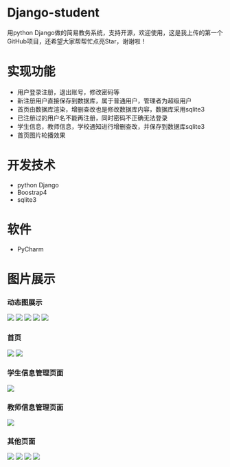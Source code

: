 # Django-student
用python Django做的简易教务系统，支持开源，欢迎使用，这是我上传的第一个GitHub项目，还希望大家帮帮忙点亮Star，谢谢啦！

# 实现功能
 - 用户登录注册，退出账号，修改密码等
 - 新注册用户直接保存到数据库，属于普通用户，管理者为超级用户
 - 首页由数据库渲染，增删查改也是修改数据库内容，数据库采用sqlite3
 - 已注册过的用户名不能再注册，同时密码不正确无法登录
 - 学生信息，教师信息，学校通知进行增删查改，并保存到数据库sqlite3
 - 首页图片轮播效果
 
 # 开发技术
 - python  Django
 - Boostrap4
 - sqlite3
 
 # 软件 
 - PyCharm

# 图片展示

### 动态图展示
![](https://img-blog.csdnimg.cn/20200628113210464.gif)
![](https://img-blog.csdnimg.cn/20200628113209265.gif)
![](https://img-blog.csdnimg.cn/20200628113208923.gif)
![](https://img-blog.csdnimg.cn/20200628113208571.gif)
![](https://img-blog.csdnimg.cn/20200628113530481.gif)

### 首页
![](https://img-blog.csdnimg.cn/20200628114008241.png?x-oss-process=image/watermark,type_ZmFuZ3poZW5naGVpdGk,shadow_10,text_aHR0cHM6Ly9ibG9nLmNzZG4ubmV0L3dlaXhpbl80MzY0ODAxNw==,size_16,color_FFFFFF,t_70)
![](https://img-blog.csdnimg.cn/20200628114213899.png?x-oss-process=image/watermark,type_ZmFuZ3poZW5naGVpdGk,shadow_10,text_aHR0cHM6Ly9ibG9nLmNzZG4ubmV0L3dlaXhpbl80MzY0ODAxNw==,size_16,color_FFFFFF,t_70)

### 学生信息管理页面
![](https://img-blog.csdnimg.cn/20200628114346449.png?x-oss-process=image/watermark,type_ZmFuZ3poZW5naGVpdGk,shadow_10,text_aHR0cHM6Ly9ibG9nLmNzZG4ubmV0L3dlaXhpbl80MzY0ODAxNw==,size_16,color_FFFFFF,t_70)

### 教师信息管理页面
![](https://img-blog.csdnimg.cn/20200628114423984.png?x-oss-process=image/watermark,type_ZmFuZ3poZW5naGVpdGk,shadow_10,text_aHR0cHM6Ly9ibG9nLmNzZG4ubmV0L3dlaXhpbl80MzY0ODAxNw==,size_16,color_FFFFFF,t_70)

### 其他页面
![](https://img-blog.csdnimg.cn/20200628114459564.png?x-oss-process=image/watermark,type_ZmFuZ3poZW5naGVpdGk,shadow_10,text_aHR0cHM6Ly9ibG9nLmNzZG4ubmV0L3dlaXhpbl80MzY0ODAxNw==,size_16,color_FFFFFF,t_70)
![](https://img-blog.csdnimg.cn/20200628114715741.png?x-oss-process=image/watermark,type_ZmFuZ3poZW5naGVpdGk,shadow_10,text_aHR0cHM6Ly9ibG9nLmNzZG4ubmV0L3dlaXhpbl80MzY0ODAxNw==,size_16,color_FFFFFF,t_70)
![](https://img-blog.csdnimg.cn/20200628114850460.png?x-oss-process=image/watermark,type_ZmFuZ3poZW5naGVpdGk,shadow_10,text_aHR0cHM6Ly9ibG9nLmNzZG4ubmV0L3dlaXhpbl80MzY0ODAxNw==,size_16,color_FFFFFF,t_70)
![](https://img-blog.csdnimg.cn/20200628114941406.png?x-oss-process=image/watermark,type_ZmFuZ3poZW5naGVpdGk,shadow_10,text_aHR0cHM6Ly9ibG9nLmNzZG4ubmV0L3dlaXhpbl80MzY0ODAxNw==,size_16,color_FFFFFF,t_70)
